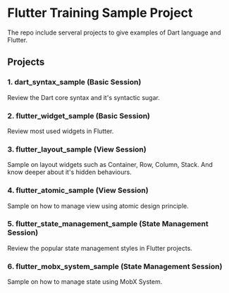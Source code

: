 # Flutter Training Sample Project

The repo include serveral projects to give examples of Dart language and Flutter.

## Projects

### 1. dart_syntax_sample (Basic Session)

Review the Dart core syntax and it's syntactic sugar.

### 2. flutter_widget_sample (Basic Session)
Review most used widgets in Flutter.

### 3. flutter_layout_sample (View Session)
Sample on layout widgets such as Container, Row, Column, Stack.
And know deeper about it's hidden behaviours.

### 4. flutter_atomic_sample (View Session)
Sample on how to manage view using atomic design principle.

### 5. flutter_state_management_sample (State Management Session)
Review the popular state management styles in Flutter projects.

### 6. flutter_mobx_system_sample (State Management Session)
Sample on how to manage state using MobX System.